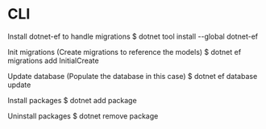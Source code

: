 # CLI
Install dotnet-ef to handle migrations
$ dotnet tool install --global dotnet-ef

Init migrations (Create migrations to reference the models)
$ dotnet ef migrations add InitialCreate

Update database (Populate the database in this case)
$ dotnet ef database update

Install packages
$ dotnet add package <name>

Uninstall packages
$ dotnet remove package <name>